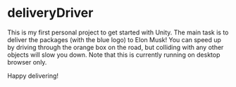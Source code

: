 # deliveryDriver

This is my first personal project to get started with Unity. The main task is to deliver the packages (with the blue logo) to Elon Musk! You can speed up by driving through the orange box on the road, but colliding with any other objects will slow you down. Note that this is currently running on desktop browser only.

Happy delivering!
